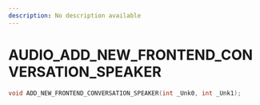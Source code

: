 ```yaml
---
description: No description available 
---
```


# AUDIO\_ADD_NEW_FRONTEND_CONVERSATION_SPEAKER

```cpp
void ADD_NEW_FRONTEND_CONVERSATION_SPEAKER(int _Unk0, int _Unk1);
```